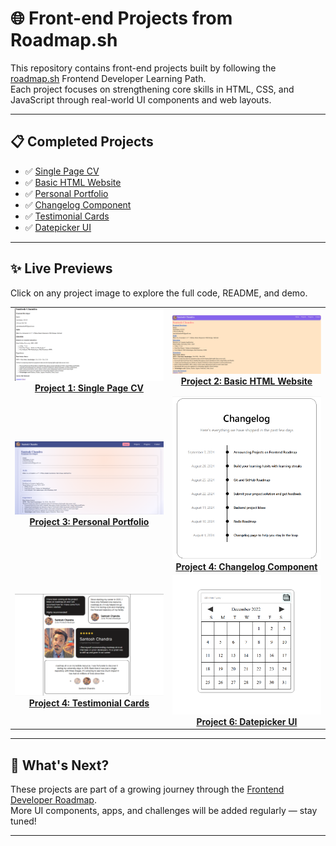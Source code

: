 # 🌐 Front-end Projects from Roadmap.sh

This repository contains front-end projects built by following the [roadmap.sh](https://roadmap.sh/) Frontend Developer Learning Path.  
Each project focuses on strengthening core skills in HTML, CSS, and JavaScript through real-world UI components and web layouts.

---

## 📋 Completed Projects

- ✅ [Single Page CV](https://roadmap.sh/projects/single-page-cv)
- ✅ [Basic HTML Website](https://roadmap.sh/projects/basic-html-website)
- ✅ [Personal Portfolio](https://roadmap.sh/projects/portfolio-website)
- ✅ [Changelog Component](https://roadmap.sh/projects/changelog-component)
- ✅ [Testimonial Cards](https://roadmap.sh/projects/testimonial-cards)
- ✅ [Datepicker UI](https://roadmap.sh/projects/datepicker-ui)

---

## ✨ Live Previews

Click on any project image to explore the full code, README, and demo.

<div align="center">

<table>
  <tr>
    <td align="center">
      <a href="Project 1 Single Page CV/">
        <img src="Project 1 Single Page CV/assets/demo.png" width="300px" alt="Single Page CV Demo"/><br/>
        <strong>Project 1: Single Page CV</strong>
      </a>
    </td>
    <td align="center">
      <a href="Project 2 Basic Html Website/">
        <img src="Project 2 Basic Html Website/assets/demo.png" width="300px" alt="Basic HTML Website Demo"/><br/>
        <strong>Project 2: Basic HTML Website</strong>
      </a>
    </td>
  </tr>
  <tr>
    <td align="center">
      <a href="Project 3 Personal portfolio/">
        <img src="Project 3 Personal portfolio/assets/demo.png" width="300px" alt="Personal Portfolio Demo"/><br/>
        <strong>Project 3: Personal Portfolio</strong>
      </a>
    </td>
    <td align="center">
      <a href="Project 4 Changelog Component/">
        <img src="project 4 changelog component/assets/demo.png" width="300px" alt="Changelog Component Demo"/><br/>
        <strong>Project 4: Changelog Component</strong>
      </a>
    </td>
  </tr>
  <tr>
  <td align="center">
    <a href="Project 5 Testimonial Cards/">
      <img src="Project 5 Testimonial Cards/assets/demo.png" width="300px" />
      <br />
      <strong>Project 4: Testimonial Cards</strong>
    </a>
  </td>
  <td align="center">
      <a href="Project 6 Datepicker UI/">
        <img src="Project 6 Datepicker UI/assets/demo.png" width="300px">
        <br><strong>Project 6: Datepicker UI</strong>
      </a>
    </td>
</tr>

</table>

</div>

---

## 🧠 What's Next?

These projects are part of a growing journey through the [Frontend Developer Roadmap](https://roadmap.sh/frontend).  
More UI components, apps, and challenges will be added regularly — stay tuned!

---
